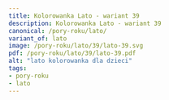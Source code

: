 ```yaml
---
title: Kolorowanka Lato - wariant 39
description: Kolorowanka Lato - wariant 39
canonical: /pory-roku/lato/
variant_of: lato
image: /pory-roku/lato/39/lato-39.svg
pdf: /pory-roku/lato/39/lato-39.pdf
alt: "lato kolorowanka dla dzieci"
tags:
- pory-roku
- lato
---
```


